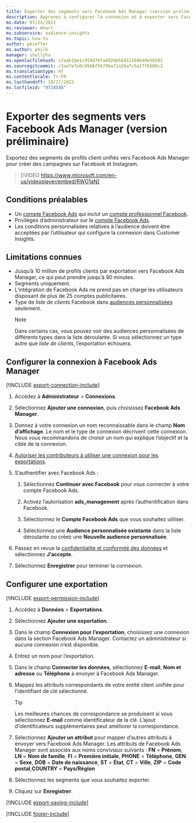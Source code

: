 ```yaml
---
title: Exporter des segments vers Facebook Ads Manager (version préliminaire) (contient une vidéo)
description: Apprenez à configurer la connexion et à exporter vers Facebook Ads Manager.
ms.date: 07/25/2022
ms.reviewer: mhart
ms.subservice: audience-insights
ms.topic: how-to
author: pkieffer
ms.author: philk
manager: shellyha
ms.openlocfilehash: c7a4b1be1c959d70fad929b56452169b40e5b592
ms.sourcegitcommit: c3ae7e7e0c9566f9479ba71a26afc5a17fb589c2
ms.translationtype: HT
ms.contentlocale: fr-FR
ms.lasthandoff: 10/27/2022
ms.locfileid: "9724588"
---
```

# <a name="export-segments-to-facebook-ads-manager-preview"></a>Exporter des segments vers Facebook Ads Manager (version préliminaire)

Exportez des segments de profils client unifiés vers Facebook Ads Manager pour créer des campagnes sur Facebook et Instagram.

> [!VIDEO https://www.microsoft.com/en-us/videoplayer/embed/RWO1aN]

## <a name="prerequisites"></a>Conditions préalables

- Un [compte Facebook Ads](https://www.facebook.com/business/learn/lessons/step-by-step-ads-manager-account) qui inclut un [compte professionnel Facebook](https://business.facebook.com/).
- Privilèges d’administrateur sur le [compte Facebook Ads](https://www.facebook.com/business/learn/lessons/step-by-step-ads-manager-account).
- Les conditions personnalisées relatives à l’audience doivent être acceptées par l’utilisateur qui configure la connexion dans Customer Insights.

## <a name="known-limitations"></a>Limitations connues

- Jusqu’à 10 million de profils clients par exportation vers Facebook Ads Manager, ce qui peut prendre jusqu’à 90 minutes.
- Segments uniquement.
- L’intégration de Facebook Ads ne prend pas en charge les utilisateurs disposant de plus de 25 comptes publicitaires.
- Type de *liste de clients* Facebook dans [audiences personnalisées](https://www.facebook.com/business/help/744354708981227?id=2469097953376494) seulement.
  > [!NOTE]
  > Dans certains cas, vous pouvez voir des audiences personnalisées de différents types dans la liste déroulante. Si vous sélectionnez un type autre que *liste de clients*, l’exportation échouera.

## <a name="set-up-connection-to-facebook-ads-manager"></a>Configurer la connexion à Facebook Ads Manager

[!INCLUDE [export-connection-include](includes/export-connection-admn.md)]

1. Accédez à **Administrateur** > **Connexions**.

1. Sélectionnez **Ajouter une connexion**, puis choisissez **Facebook Ads Manager**.

1. Donnez à votre connexion un nom reconnaissable dans le champ **Nom d’affichage**. Le nom et le type de connexion décrivent cette connexion. Nous vous recommandons de choisir un nom qui explique l’objectif et la cible de la connexion.

1. [Autoriser les contributeurs à utiliser une connexion pour les exportations](connections.md#allow-contributors-to-use-a-connection-for-exports).

1. S’authentifier avec Facebook Ads :

   1. Sélectionnez **Continuer avec Facebook** pour vous connecter à votre compte Facebook Ads.

   1. Activez l’autorisation **ads_management** après l’authentification dans Facebook.

   1. Sélectionnez le **Compte Facebook Ads** que vous souhaitez utiliser.

   1. Sélectionnez une **Audience personnalisée existante** dans la liste déroulante ou créez une **Nouvelle audience personnalisée**.

1. Passez en revue la [confidentialité et conformité des données](connections.md#data-privacy-and-compliance) et sélectionnez **J’accepte**.

1. Sélectionnez **Enregistrer** pour terminer la connexion.

## <a name="configure-an-export"></a>Configurer une exportation

[!INCLUDE [export-permission-include](includes/export-permission.md)]

1. Accédez à **Données** > **Exportations**.

1. Sélectionnez **Ajouter une exportation**.

1. Dans le champ **Connexion pour l’exportation**, choisissez une connexion dans la section Facebook Ads Manager. Contactez un administrateur si aucune connexion n’est disponible.

1. Entrez un nom pour l’exportation.

1. Dans le champ **Connecter les données**, sélectionnez **E-mail**, **Nom et adresse** ou **Téléphone** à envoyer à Facebook Ads Manager.

1. Mappez les attributs correspondants de votre entité client unifiée pour l’identifiant de clé sélectionné.
   > [!TIP]
   > Les meilleures chances de correspondance se produisent si vous sélectionnez **E-mail** comme identificateur de la clé. L’ajout d’identificateurs supplémentaires peut améliorer la correspondance.

1. Sélectionnez **Ajouter un attribut** pour mapper d’autres attributs à envoyer vers Facebook Ads Manager. Les attributs de Facebook Ads Manager sont associés aux noms conviviaux suivants : **FN** = **Prénom**, **LN** = **Nom de famille**, **FI** = **Première initiale**, **PHONE** = **Téléphone**, **GEN** = **Sexe**, **DOB** = **Date de naissance**, **ST** = **État**, **CT** = **Ville**, **ZIP** = **Code postal**,**COUNTRY** = **Pays/Région**

1. Sélectionnez les segments que vous souhaitez exporter.

1. Cliquez sur **Enregistrer**.

[!INCLUDE [export-saving-include](includes/export-saving.md)]

[!INCLUDE [footer-include](includes/footer-banner.md)]
